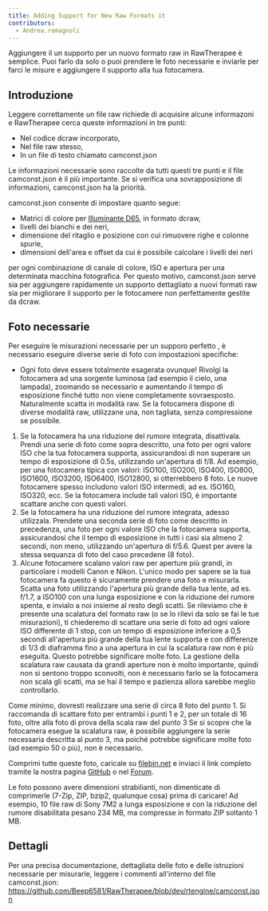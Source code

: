 ```yaml
---
title: Adding Support for New Raw Formats it
contributors:
  - Andrea.romagnoli
---
```


Aggiungere il un supporto per un nuovo formato raw in RawTherapee è
semplice. Puoi farlo da solo o puoi prendere le foto necessarie e
inviarle per farci le misure e aggiungere il supporto alla tua
fotocamera.

## Introduzione

Leggere correttamente un file raw richiede di acquisire alcune
informazoni e RawTherapee cerca queste informazioni in tre punti:

- Nel codice dcraw incorporato,
- Nel file raw stesso,
- In un file di testo chiamato camconst.json

Le informazioni necessarie sono raccolte da tutti questi tre punti e il
file camconst.json è il più importante. Se si verifica una
sovrapposizione di informazioni, camconst.json ha la priorità.

camconst.json consente di impostare quanto segue:

- Matrici di colore per [Illuminante
  D65](http://en.wikipedia.org/wiki/Illuminant_D65), in formato dcraw,
- livelli dei bianchi e dei neri,
- dimensione del ritaglio e posizione con cui rimuovere righe e colonne
  spurie,
- dimensioni dell'area e offset da cui è possibile calcolare i livelli
  dei neri

per ogni combinazione di canale di colore, ISO e apertura per una
determinata macchina fotografica. Per questo motivo, camconst.json serve
sia per aggiungere rapidamente un supporto dettagliato a nuovi formati
raw sia per migliorare il supporto per le fotocamere non perfettamente
gestite da dcraw.

## Foto necessarie

Per eseguire le misurazioni necessarie per un supporo perfetto , è
necessario eseguire diverse serie di foto con impostazioni specifiche:

- Ogni foto deve essere totalmente esagerata ovunque! Rivolgi la
  fotocamera ad una sorgente luminosa (ad esempio il cielo, una
  lampada), zoomando se necessario e aumentando il tempo di esposizione
  finché tutto non viene completamente sovraesposto. Naturalmente scatta
  in modalità raw. Se la fotocamera dispone di diverse modalità raw,
  utilizzane una, non tagliata, senza compressione se possibile.

1.  Se la fotocamera ha una riduzione del rumore integrata, disattivala.
    Prendi una serie di foto come sopra descritto, una foto per ogni
    valore ISO che la tua fotocamera supporta, assicurandosi di non
    superare un tempo di esposizione di 0.5s, utilizzando un'apertura di
    f/8. Ad esempio, per una fotocamera tipica con valori: ISO100,
    ISO200, ISO400, ISO800, ISO1600, ISO3200, ISO6400, ISO12800, si
    otterrebbero 8 foto. Le nuove fotocamere spesso includono valori ISO
    intermedi, ad es. ISO160, ISO320, ecc. Se la fotocamera include tali
    valori ISO, è importante scattare anche con questi valori.
2.  Se la fotocamera ha una riduzione del rumore integrata, adesso
    utilizzala. Prendete una seconda serie di foto come descritto in
    precedenza, una foto per ogni valore ISO che la fotocamera supporta,
    assicurandosi che il tempo di esposizione in tutti i casi sia almeno
    2 secondi, non meno, utilizzando un'apertura di f/5.6. Quest per
    avere la stessa sequanza di foto del caso precedene (8 foto).
3.  Alcune fotocamere scalano valori raw per aperture più grandi, in
    particolare i modelli Canon e Nikon. L'unico modo per sapere se la
    tua fotocamera fa questo è sicuramente prendere una foto e
    misurarla. Scatta una foto utilizzando l'apertura più grande della
    tua lente, ad es. f/1.7, a ISO100 con una lunga esposizione e con la
    riduzione del rumore spenta, e invialo a noi insieme al resto degli
    scatti. Se rileviamo che è presente una scalatura del formato raw (o
    se lo rilevi da solo se fai le tue misurazioni), ti chiederemo di
    scattare una serie di foto ad ogni valore ISO differente di 1 stop,
    con un tempo di esposizione inferiore a 0,5 secondi all'apertura più
    grande della tua lente supporta e con differenze di 1/3 di diaframma
    fino a una apertura in cui la scalatura raw non è più eseguita.
    Questo potrebbe significare molte foto. La gestione della scalatura
    raw causata da grandi aperture non è molto importante, quindi non si
    sentono troppo sconvolti, non è necessario farlo se la fotocamera
    non scala gli scatti, ma se hai il tempo e pazienza allora sarebbe
    meglio controllarlo.

Come minimo, dovresti realizzare una serie di circa 8 foto del punto 1.
Si raccomanda di scattare foto per entrambi i punti 1 e 2, per un totale
di 16 foto, oltre alla foto di prova della scala raw del punto 3 Se si
scopre che la fotocamera esegue la scalatura raw, è possibile aggiungere
la serie necessaria descritta al punto 3, ma poiché potrebbe significare
molte foto (ad esempio 50 o più), non è necessario.

Comprimi tutte queste foto, caricale su
[filebin.net](http://filebin.net/) e inviaci il link completo tramite la
nostra pagina
[GitHub](https://github.com/Beep6581/RawTherapee/issues/new) o nel
[Forum](http://rawtherapee.com/forum).

Le foto possono avere dimensioni strabilianti, non dimenticate di
comprimerle (7-Zip, ZIP, bzip2, qualunque cosa) prima di caricare! Ad
esempio, 10 file raw di Sony 7M2 a lunga esposizione e con la riduzione
del rumore disabilitata pesano 234 MB, ma compresse in formato ZIP
soltanto 1 MB.

## Dettagli

Per una precisa documentazione, dettagliata delle foto e delle
istruzioni necessarie per misurarle, leggere i commenti all'interno del
file camconst.json:
<https://github.com/Beep6581/RawTherapee/blob/dev/rtengine/camconst.json>
